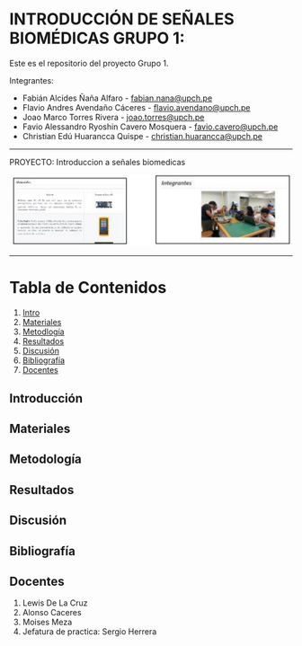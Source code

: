 # INTRODUCCIÓN  DE SEÑALES BIOMÉDICAS GRUPO 1:

Este es el repositorio del proyecto  Grupo 1.

Integrantes: 
* Fabián Alcides Ñaña Alfaro - [fabian.nana@upch.pe](fabian.nana@upch.pe)
* Flavio Andres Avendaño Cáceres - [flavio.avendano@upch.pe](flavio.avendano@upch.pe)
* Joao Marco Torres Rivera - [joao.torres@upch.pe](joao.torres@upch.pe)
* Favio Alessandro Ryoshin Cavero Mosquera - [favio.cavero@upch.pe](favio.cavero@upch.pe)
* Christian Edú Huarancca Quispe - [christian.huarancca@upch.pe](christian.huarancca@upch.pe)
 
***

PROYECTO: Introduccion a señales biomedicas

![Introducción a Señales Biomédicas](image.png)

***

# Tabla de Contenidos
1. [Intro](#introduccion)
2. [Materiales](#materiales)
3. [Metodlogía](#metodología)
4. [Resultados](#resultados)
5. [Discusión](#discusión)
6. [Bibliografía](#bibliografía)
7. [Docentes](#docentes)


## Introducción
## Materiales 
## Metodología
## Resultados
## Discusión 
## Bibliografía 
## Docentes 

1. Lewis De La Cruz
2. Alonso Caceres
3. Moises Meza
4. Jefatura de practica: Sergio Herrera
